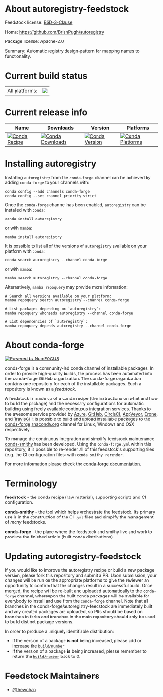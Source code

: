 About autoregistry-feedstock
============================

Feedstock license: [BSD-3-Clause](https://github.com/conda-forge/autoregistry-feedstock/blob/main/LICENSE.txt)

Home: https://github.com/BrianPugh/autoregistry

Package license: Apache-2.0

Summary: Automatic registry design-pattern for mapping names to functionality.

Current build status
====================


<table><tr><td>All platforms:</td>
    <td>
      <a href="https://dev.azure.com/conda-forge/feedstock-builds/_build/latest?definitionId=18307&branchName=main">
        <img src="https://dev.azure.com/conda-forge/feedstock-builds/_apis/build/status/autoregistry-feedstock?branchName=main">
      </a>
    </td>
  </tr>
</table>

Current release info
====================

| Name | Downloads | Version | Platforms |
| --- | --- | --- | --- |
| [![Conda Recipe](https://img.shields.io/badge/recipe-autoregistry-green.svg)](https://anaconda.org/conda-forge/autoregistry) | [![Conda Downloads](https://img.shields.io/conda/dn/conda-forge/autoregistry.svg)](https://anaconda.org/conda-forge/autoregistry) | [![Conda Version](https://img.shields.io/conda/vn/conda-forge/autoregistry.svg)](https://anaconda.org/conda-forge/autoregistry) | [![Conda Platforms](https://img.shields.io/conda/pn/conda-forge/autoregistry.svg)](https://anaconda.org/conda-forge/autoregistry) |

Installing autoregistry
=======================

Installing `autoregistry` from the `conda-forge` channel can be achieved by adding `conda-forge` to your channels with:

```
conda config --add channels conda-forge
conda config --set channel_priority strict
```

Once the `conda-forge` channel has been enabled, `autoregistry` can be installed with `conda`:

```
conda install autoregistry
```

or with `mamba`:

```
mamba install autoregistry
```

It is possible to list all of the versions of `autoregistry` available on your platform with `conda`:

```
conda search autoregistry --channel conda-forge
```

or with `mamba`:

```
mamba search autoregistry --channel conda-forge
```

Alternatively, `mamba repoquery` may provide more information:

```
# Search all versions available on your platform:
mamba repoquery search autoregistry --channel conda-forge

# List packages depending on `autoregistry`:
mamba repoquery whoneeds autoregistry --channel conda-forge

# List dependencies of `autoregistry`:
mamba repoquery depends autoregistry --channel conda-forge
```


About conda-forge
=================

[![Powered by
NumFOCUS](https://img.shields.io/badge/powered%20by-NumFOCUS-orange.svg?style=flat&colorA=E1523D&colorB=007D8A)](https://numfocus.org)

conda-forge is a community-led conda channel of installable packages.
In order to provide high-quality builds, the process has been automated into the
conda-forge GitHub organization. The conda-forge organization contains one repository
for each of the installable packages. Such a repository is known as a *feedstock*.

A feedstock is made up of a conda recipe (the instructions on what and how to build
the package) and the necessary configurations for automatic building using freely
available continuous integration services. Thanks to the awesome service provided by
[Azure](https://azure.microsoft.com/en-us/services/devops/), [GitHub](https://github.com/),
[CircleCI](https://circleci.com/), [AppVeyor](https://www.appveyor.com/),
[Drone](https://cloud.drone.io/welcome), and [TravisCI](https://travis-ci.com/)
it is possible to build and upload installable packages to the
[conda-forge](https://anaconda.org/conda-forge) [anaconda.org](https://anaconda.org/)
channel for Linux, Windows and OSX respectively.

To manage the continuous integration and simplify feedstock maintenance
[conda-smithy](https://github.com/conda-forge/conda-smithy) has been developed.
Using the ``conda-forge.yml`` within this repository, it is possible to re-render all of
this feedstock's supporting files (e.g. the CI configuration files) with ``conda smithy rerender``.

For more information please check the [conda-forge documentation](https://conda-forge.org/docs/).

Terminology
===========

**feedstock** - the conda recipe (raw material), supporting scripts and CI configuration.

**conda-smithy** - the tool which helps orchestrate the feedstock.
                   Its primary use is in the construction of the CI ``.yml`` files
                   and simplify the management of *many* feedstocks.

**conda-forge** - the place where the feedstock and smithy live and work to
                  produce the finished article (built conda distributions)


Updating autoregistry-feedstock
===============================

If you would like to improve the autoregistry recipe or build a new
package version, please fork this repository and submit a PR. Upon submission,
your changes will be run on the appropriate platforms to give the reviewer an
opportunity to confirm that the changes result in a successful build. Once
merged, the recipe will be re-built and uploaded automatically to the
`conda-forge` channel, whereupon the built conda packages will be available for
everybody to install and use from the `conda-forge` channel.
Note that all branches in the conda-forge/autoregistry-feedstock are
immediately built and any created packages are uploaded, so PRs should be based
on branches in forks and branches in the main repository should only be used to
build distinct package versions.

In order to produce a uniquely identifiable distribution:
 * If the version of a package **is not** being increased, please add or increase
   the [``build/number``](https://docs.conda.io/projects/conda-build/en/latest/resources/define-metadata.html#build-number-and-string).
 * If the version of a package **is** being increased, please remember to return
   the [``build/number``](https://docs.conda.io/projects/conda-build/en/latest/resources/define-metadata.html#build-number-and-string)
   back to 0.

Feedstock Maintainers
=====================

* [@thewchan](https://github.com/thewchan/)

